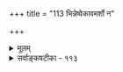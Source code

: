 +++
title = "113 भिन्नेष्वेकावमर्शो न"

+++
<details><summary>मूलम्</summary>

भिन्नेष्वेकावमर्शो न तु निरुपधिकस्तेषु चैक्यं विरुद्धं ज्ञानाकारोऽपि बाह्यो न हि भवति न चासिद्धमारोपणीयम् ।  
तस्माद् गोत्वादिबुद्धिव्यवहृतिविषयः कोऽपि सत्योऽनुवृत्तस्तस्य त्यागेऽनुमादेः क्षतिरिति कणभुक्तन्त्रभक्ता गृणन्ति ॥ ११३ ॥
</details>

<details><summary>सर्वाङ्कषटीका - ११३</summary>

वैशेषिकसंमतां जातिनिरूपणप्रक्रियामनुवदति - भिन्नेष्वित्यादि । **भिन्नेषु** = अनेकेषु घटादिषु **एकावमर्शः** = एकरूपतया 'तदेवेदम्' इति प्रत्यभिज्ञानम् **निरुपधिकः** = निर्हेतुकः, निर्विषयश्च न **तु** = नैव भवितुमर्हति, बाधादीनां कदाप्यदर्शनात् । तेषु च **ऐक्यम्** = भिन्नानां व्यक्तीनाम् ऐक्यं **च** = एकता च विरुद्धा । ज्ञानस्यैकरूपत्वात्, तथा व्यवहारोऽस्त्विति चेत्, कथमेकाकारज्ञानं भवतीत्येव प्रश्नात् अन्योन्याश्रयः स्यात् । अपि च ज्ञानाकारोऽपि बाह्यो न हि भवति, दृश्यन्ते हि बहिर्घटादयः, ज्ञानं त्वान्तरम् । तर्ह्यारोपात्मकं भवत्विति चेत् - **असिद्धम्** = अन्यत्र कुत्राप्यसिद्धम् न **चारोपणीयम्** = नैवारोपयितुं शक्यम्। दृश्यते हि 'एका सेना' 'एको धान्यराशिः' इत्यादीनीति चेत्, एतत् कथमित्येव विचार्यतेऽद्य । तस्मात् 

474. 

791 

[सौगतोक्तजातिदूषणसमाधाने] 

मध्ये यद्यस्ति जातिर्मतिविहतमथो नास्ति, भिन्ना भवेत् सा 

तस्मादन्यत्र वृत्तिर्न च सकलमतिः क्वापि कृत्स्नांशवृत्त्योः । धर्मिध्वंसे तु धर्मस्थितिरपि न भवेत्; नात्र गत्यादि च स्यात् 

इत्याद्यैर्बाह्यजल्यैरनितरगतिका संविदक्षोभणीया ॥114॥ 



**गोत्वादिबुद्धिव्यवहृतिविषयः** = गोत्वशब्दस्य, तन्मूलकव्यवहारस्य च विषयभूतः **कोऽपि** = यः कश्चित् सत्यः, अबाधितः **अनुवृत्तः** = सर्वव्यक्त्यनुगतः सार्वदिक्चाङ्गीकार्यः । **तस्य** = एतादृशस्यानुगतस्य कस्यचित् **त्यागे** = अनङ्गीकारे **अनुमानादेः** = अनुमानस्य शब्दस्य च प्रमाणस्य **क्षतिः** = हानिः । व्याप्तेः सामान्यमूलकत्वात्। गवादिशब्दशक्तिग्रहस्यापि सामान्यमूलवत्वात् । तदभावेऽनयोः प्रमाणयोः प्रवृत्तिरेव दुरुपपादा । इति **कणभुक्तन्त्रनिष्ठाः** = कणादतन्त्रनिष्ठाः **गृणन्ति** = वर्णयन्ति । अनेनास्य स्वासंमतत्वं सूच्यते । स्वमतं चाग्रे ( 116) वक्ष्यति ॥ ११३ ॥
</details>
